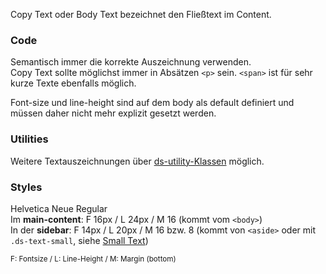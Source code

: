 Copy Text oder Body Text bezeichnet den Fließtext im Content. 

### Code  
Semantisch immer die korrekte Auszeichnung verwenden.  
Copy Text sollte möglichst immer in Absätzen `<p>` sein. `<span>` ist für sehr kurze Texte ebenfalls möglich.  

Font-size und line-height sind auf dem body als default definiert und müssen daher nicht mehr explizit gesetzt werden.

### Utilities  
Weitere Textauszeichnungen über [ds-utility-Klassen](#group-utilities-component-typography-utilities) möglich.

### Styles  
Helvetica Neue Regular  
Im __main-content__: F 16px / L 24px / M 16 (kommt vom `<body>`)    
In der __sidebar__: F 14px / L 20px / M 16 bzw. 8 (kommt von `<aside>` oder mit `.ds-text-small`, siehe [Small Text](#group-typography-component-small-text))  

<small>F: Fontsize / L: Line-Height / M: Margin (bottom)</small>
